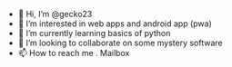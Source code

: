 - 👋 Hi, I’m @gecko23
- 👀 I’m interested in web apps and android app (pwa)
- 🌱 I’m currently learning basics of python
- 💞️ I’m looking to collaborate on some mystery software
- 📫 How to reach me . Mailbox 

<!---
gecko23/gecko23 is a ✨ special ✨ repository because its `README.md` (this file) appears on your GitHub profile.
You can click the Preview link to take a look at your changes.
--->
